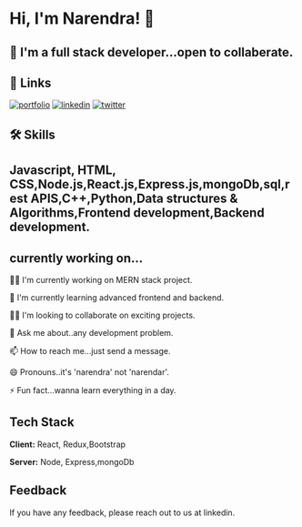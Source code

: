 
# Hi, I'm Narendra! 👋


## 🚀 I'm a full stack developer...open to collaberate.


## 🔗 Links
[![portfolio](https://img.shields.io/badge/my_portfolio-000?style=for-the-badge&logo=ko-fi&logoColor=white)](https://katherinempeterson.com/)
[![linkedin](https://img.shields.io/badge/linkedin-0A66C2?style=for-the-badge&logo=linkedin&logoColor=white)](https://linkedin.com/in/narendra-chaudhary-8ba622168)
[![twitter](https://img.shields.io/badge/instagram-1DA1F2?style=for-the-badge&logo=instagram&logoColor=white)](https://www.instagram.com/narendrachaudhary5950/)


## 🛠 Skills
## Javascript, HTML, CSS,Node.js,React.js,Express.js,mongoDb,sql,rest APIS,C++,Python,Data structures & Algorithms,Frontend development,Backend development.


## currently working on...
👩‍💻 I'm currently working on MERN stack project.

🧠 I'm currently learning advanced frontend and backend.

👯‍♀️ I'm looking to collaborate on exciting projects.



💬 Ask me about..any development problem.

📫 How to reach me...just send a message.

😄 Pronouns..it's 'narendra' not 'narendar'.

⚡️ Fun fact...wanna learn everything in a day.





## Tech Stack

**Client:** React, Redux,Bootstrap

**Server:** Node, Express,mongoDb


## Feedback

If you have any feedback, please reach out to us at linkedin.



